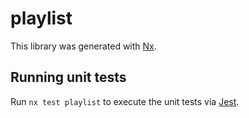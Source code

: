 # playlist

This library was generated with [Nx](https://nx.dev).

## Running unit tests

Run `nx test playlist` to execute the unit tests via [Jest](https://jestjs.io).

